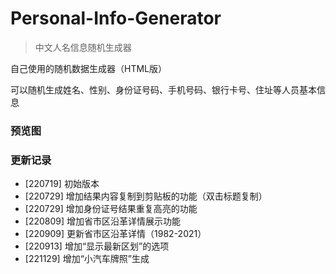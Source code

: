 # Personal-Info-Generator
> 中文人名信息随机生成器

自己使用的随机数据生成器（HTML版）

可以随机生成姓名、性别、身份证号码、手机号码、银行卡号、住址等人员基本信息
### 预览图


### 更新记录
- [220719] 初始版本
- [220729] 增加结果内容复制到剪贴板的功能（双击标题复制）
- [220729] 增加身份证号结果重复高亮的功能
- [220809] 增加省市区沿革详情展示功能
- [220909] 更新省市区沿革详情（1982-2021）
- [220913] 增加“显示最新区划”的选项
- [221129] 增加“小汽车牌照”生成
